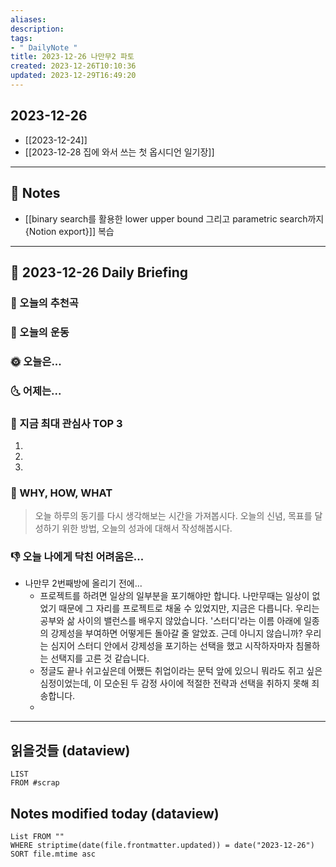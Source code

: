 ```yaml
---
aliases: 
description:
tags:
- " DailyNote "
title: 2023-12-26 나만무2 파토
created: 2023-12-26T10:10:36
updated: 2023-12-29T16:49:20
---
```


## 2023-12-26

- [[2023-12-24]] 
- [[2023-12-28 집에 와서 쓰는 첫 옵시디언 일기장]]

---

## 📝 Notes

- [[binary search를 활용한 lower upper bound 그리고 parametric search까지 {Notion export}]] 복습


---

## 📅 2023-12-26 Daily Briefing

### 🎵 오늘의 추천곡

### 🏃 오늘의 운동

### 🌞 오늘은...

### 🌜 어제는...

### 🧠 지금 최대 관심사 TOP 3

1. 
2. 
3. 

### 🚀 WHY, HOW, WHAT

> 오늘 하루의 동기를 다시 생각해보는 시간을 가져봅시다. 오늘의 신념, 목표를 달성하기 위한 방법, 오늘의 성과에 대해서 작성해봅시다.

### 👎 오늘 나에게 닥친 어려움은...

- 나만무 2번째방에 올리기 전에...
	- 프로젝트를 하려면 일상의 일부분을 포기해야만 합니다. 나만무때는 일상이 없었기 때문에 그 자리를 프로젝트로 채울 수 있었지만, 지금은 다릅니다. 우리는 공부와 삶 사이의 밸런스를 배우지 않았습니다. '스터디'라는 이름 아래에 일종의 강제성을 부여하면 어떻게든 돌아갈 줄 알았죠. 근데 아니지 않습니까? 우리는 심지어 스터디 안에서 강제성을 포기하는 선택을 했고 시작하자마자 침몰하는 선택지를 고른 것 같습니다.
	- 정글도 끝나 쉬고싶은데 어쨌든 취업이라는 문턱 앞에 있으니 뭐라도 쥐고 싶은 심정이었는데, 이 모순된 두 감정 사이에 적절한 전략과 선택을 취하지 못해 죄송합니다.
	- 

---

## 읽을것들 (dataview)

```dataview
LIST
FROM #scrap
```

## Notes modified today (dataview)

```dataview
List FROM "" 
WHERE striptime(date(file.frontmatter.updated)) = date("2023-12-26") 
SORT file.mtime asc
```
